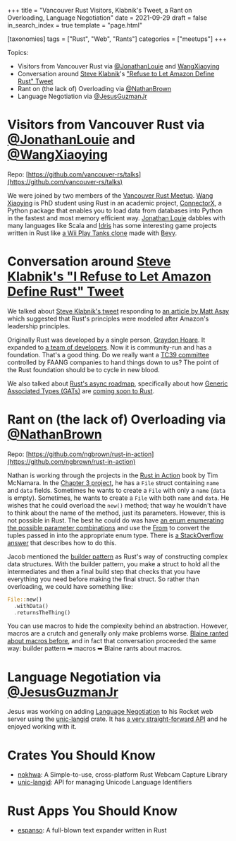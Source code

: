 +++
title = "Vancouver Rust Visitors, Klabnik's Tweet, a Rant on Overloading, Language Negotiation"
date = 2021-09-29
draft = false
in_search_index = true
template = "page.html"

[taxonomies]
tags = ["Rust", "Web", "Rants"]
categories = ["meetups"]
+++

Topics:

- Visitors from Vancouver Rust via [@JonathanLouie](https://github.com/jonathanrlouie) and [WangXiaoying](https://github.com/wangxiaoying)
- Conversation around [Steve Klabnik](https://steveklabnik.com/)'s ["Refuse to Let Amazon Define Rust" Tweet](https://twitter.com/steveklabnik/status/1437441118745071617)
- Rant on (the lack of) Overloading via [@NathanBrown](https://github.com/ngbrown)
- Language Negotiation via [@JesusGuzmanJr](https://github.com/JesusGuzmanJr)

<!-- more -->

# Visitors from Vancouver Rust via [@JonathanLouie](https://github.com/jonathanrlouie) and [@WangXiaoying](https://github.com/wangxiaoying)

Repo: [https://github.com/vancouver-rs/talks](https://github.com/vancouver-rs/talks)

We were joined by two members of the [Vancouver Rust Meetup](https://www.meetup.com/Vancouver-Rust). [Wang Xiaoying](https://github.com/wangxiaoying) is PhD student using Rust in an academic project, [ConnectorX](https://github.com/sfu-db/connector-x), a Python package that enables you to load data from databases into Python in the fastest and most memory efficient way. [Jonathan Louie](https://github.com/jonathanrlouie) dabbles with many languages like Scala and [Idris](https://www.idris-lang.org/) has some interesting game projects written in Rust like [a Wii Play Tanks clone](https://github.com/jonathanrlouie/tanks) made with [Bevy](https://bevyengine.org/).

# Conversation around [Steve Klabnik's "I Refuse to Let Amazon Define Rust" Tweet](https://twitter.com/steveklabnik/status/1437441118745071617)

We talked about [Steve Klabnik's tweet](https://twitter.com/steveklabnik/status/1437441118745071617) responding to [an article by Matt Asay](https://www.infoworld.com/article/3633002/the-future-of-rust.html) which suggested that Rust's principles were modeled after Amazon's leadership principles.

Originally Rust was developed by a single person, [Graydon Hoare](https://github.com/graydon). It expanded to [a team of developers](https://github.com/rust-lang/team). Now it is community-run and has a foundation. That's a good thing. Do we really want a [TC39 committee](https://tc39.es/) controlled by FAANG companies to hand things down to us? The point of the Rust foundation should be to cycle in new blood.

We also talked about [Rust's async roadmap](https://rust-lang.github.io/wg-async-foundations/vision/roadmap.html), specifically about how [Generic Associated Types (GATs)](https://github.com/rust-lang/rfcs/blob/master/text/1598-generic_associated_types.md) are [coming soon to Rust](https://github.com/rust-lang/generic-associated-types-initiative).

# Rant on (the lack of) Overloading via [@NathanBrown](https://github.com/ngbrown)

Repo: [https://github.com/ngbrown/rust-in-action](https://github.com/ngbrown/rust-in-action)

Nathan is working through the projects in the [Rust in Action](https://www.manning.com/books/rust-in-action) book by Tim McNamara. In the [Chapter 3 project](https://github.com/ngbrown/rust-in-action/tree/master/ch3-not-quite-file), he has a `File` struct containing `name` and `data` fields. Sometimes he wants to create a `File` with only a `name` (`data` is empty). Sometimes, he wants to create a `File` with both `name` and `data`. He wishes that he could overload the `new()` method; that way he wouldn't have to think about the name of the method, just its parameters. However, this is not possible in Rust. The best he could do was have [an enum enumerating the possible parameter combinations](https://github.com/ngbrown/rust-in-action/compare/88d0a060...866c06dd#diff-99615b9c1723d1818911ecb89a2ee4d07e6248defffeaea663894534e2b8fd7eR14-R17) and use the [From<T>](https://doc.rust-lang.org/std/convert/trait.From.html) to convert the tuples passed in into the appropriate enum type. There is [a StackOverflow answer](https://stackoverflow.com/a/67064869/25182) that describes how to do this.

Jacob mentioned the [builder pattern](https://doc.rust-lang.org/1.0.0/style/ownership/builders.html) as Rust's way of constructing complex data structures. With the builder pattern, you make a struct to hold all the intermediates and then a final build step that checks that you have everything you need before making the final struct. So rather than overloading, we could have something like:

```rust
File::new()
  .withData()
  .returnsTheThing()
```

You can use macros to hide the complexity behind an abstraction. However, macros are a crutch and generally only make problems worse. [Blaine ranted about macros before](https://azdevs.github.io/desert-rustaceans/2020-09-30/), and in fact that conversation proceeded the same way: builder pattern ➡ macros ➡ Blaine rants about macros.

# Language Negotiation via [@JesusGuzmanJr](https://github.com/JesusGuzmanJr)

Jesus was working on adding [Language Negotiation](https://www.w3.org/International/questions/qa-when-lang-neg) to his Rocket web server using the [unic-langid](https://crates.io/crates/unic-langid) crate. It has [a very straight-forward API](https://docs.rs/unic-langid/0.9.0/unic_langid/) and he enjoyed working with it.

# Crates You Should Know

- [nokhwa](https://crates.io/crates/nokhwa): A Simple-to-use, cross-platform Rust Webcam Capture Library
- [unic-langid](https://crates.io/crates/unic-langid): API for managing Unicode Language Identifiers

# Rust Apps You Should Know

- [espanso](https://espanso.org/): A full-blown text expander written in Rust
